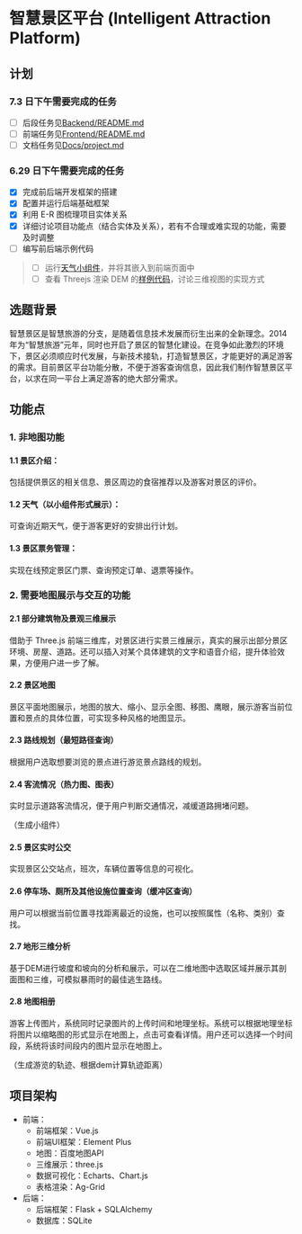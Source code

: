 # 智慧景区平台 (Intelligent Attraction Platform)


## 计划
### 7.3 日下午需要完成的任务
- [ ] 后段任务见[Backend/README.md](Backend/README.md)
- [ ] 前端任务见[Frontend/README.md](Frontend/README.md)
- [ ] 文档任务见[Docs/project.md](Docs/project.md)
### 6.29 日下午需要完成的任务
- [x] 完成前后端开发框架的搭建
- [x] 配置并运行后端基础框架
- [x] 利用 E-R 图梳理项目实体关系
- [x] 详细讨论项目功能点（结合实体及关系），若有不合理或难实现的功能，需要及时调整
- [ ] 编写前后端示例代码

> - [ ] 运行[天气小组件](https://github.com/AsmrProg-YT/100-days-of-javascript)，并将其嵌入到前端页面中
> - [ ] 查看 Threejs 渲染 DEM 的[样例代码](https://github.com/orabazu/threejs-dem-visualizer)，讨论三维视图的实现方式

## 选题背景
智慧景区是智慧旅游的分支，是随着信息技术发展而衍生出来的全新理念。2014年为“智慧旅游”元年，同时也开启了景区的智慧化建设。在竞争如此激烈的环境下，景区必须顺应时代发展，与新技术接轨，打造智慧景区，才能更好的满足游客的需求。目前景区平台功能分散，不便于游客查询信息，因此我们制作智慧景区平台，以求在同一平台上满足游客的绝大部分需求。

## 功能点

### 1. 非地图功能

#### 1.1 景区介绍：
包括提供景区的相关信息、景区周边的食宿推荐以及游客对景区的评价。

#### 1.2 天气（以小组件形式展示）：
可查询近期天气，便于游客更好的安排出行计划。

#### 1.3 景区票务管理：
实现在线预定景区门票、查询预定订单、退票等操作。
### 2. 需要地图展示与交互的功能

#### 2.1 部分建筑物及景观三维展示
借助于 Three.js 前端三维库，对景区进行实景三维展示，真实的展示出部分景区环境、房屋、道路。还可以插入对某个具体建筑的文字和语音介绍，提升体验效果，方便用户进一步了解。
#### 2.2 景区地图
 景区平面地图展示，地图的放大、缩小、显示全图、移图、鹰眼，展示游客当前位置和景点的具体位置，可实现多种风格的地图显示。
#### 2.3 路线规划（最短路径查询）
根据用户选取想要浏览的景点进行游览景点路线的规划。
#### 2.4 客流情况（热力图、图表）
 实时显示道路客流情况，便于用户判断交通情况，减缓道路拥堵问题。
 
 （生成小组件）
#### 2.5 景区实时公交
实现景区公交站点，班次，车辆位置等信息的可视化。
#### 2.6 停车场、厕所及其他设施位置查询（缓冲区查询）
用户可以根据当前位置寻找距离最近的设施，也可以按照属性（名称、类别）查找。

#### 2.7 地形三维分析
基于DEM进行坡度和坡向的分析和展示，可以在二维地图中选取区域并展示其剖面图和三维，可模拟暴雨时的最佳逃生路线。

#### 2.8 地图相册
游客上传图片，系统同时记录图片的上传时间和地理坐标。系统可以根据地理坐标将图片以缩略图的形式显示在地图上，点击可查看详情。用户还可以选择一个时间段，系统将该时间段内的图片显示在地图上。

（生成游览的轨迹、根据dem计算轨迹距离）

## 项目架构
- 前端：
  - 前端框架：Vue.js
  - 前端UI框架：Element Plus
  - 地图：百度地图API
  - 三维展示：three.js
  - 数据可视化：Echarts、Chart.js
  - 表格渲染：Ag-Grid
- 后端：
  - 后端框架：Flask + SQLAlchemy
  - 数据库：SQLite

